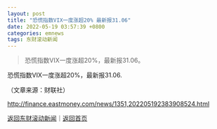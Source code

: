 ```yaml
---
layout: post
title: "恐慌指数VIX一度涨超20% 最新报31.06"
date: 2022-05-19 03:57:39 +0800
categories: emnews
tags: 东财滚动新闻
---
```

> 恐慌指数VIX一度涨超20%，最新报31.06。

<p>恐慌指数VIX一度涨超20%，最新报31.06.</p><p class="em_media">（文章来源：财联社）</p>

<http://finance.eastmoney.com/news/1351,202205192383908524.html>

[返回东财滚动新闻](//finews.withounder.com/emnews/)｜[返回首页](//finews.withounder.com/)